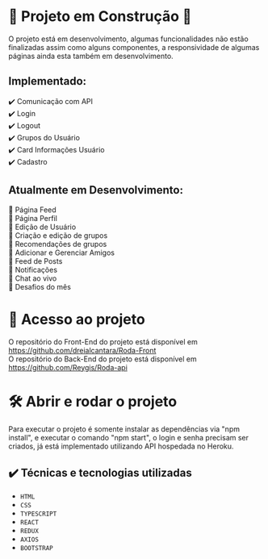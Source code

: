 
# :construction: Projeto em Construção :construction:

O projeto está em desenvolvimento, algumas funcionalidades não estão finalizadas assim como alguns componentes, a responsividade de algumas páginas ainda esta também em desenvolvimento. 

## Implementado:

✔️ Comunicação com API <br>
✔️ Login <br>
✔️ Logout <br>
✔️ Grupos do Usuário<br>
✔️ Card Informações Usuário<br>
✔️ Cadastro

## Atualmente em Desenvolvimento:

:construction: Página Feed<br>
:construction: Página Perfil<br>
:construction: Edição de Usuário <br>
:construction: Criação e edição de grupos <br>
:construction: Recomendações de grupos <br>
:construction: Adicionar e Gerenciar Amigos <br>
:construction: Feed de Posts <br>
:construction: Notificações <br>
:construction: Chat ao vivo <br>
:construction: Desafios do mês <br>









# 📁 Acesso ao projeto

O repositório do Front-End do projeto está disponível em https://github.com/dreialcantara/Roda-Front <br>
O repositório do Back-End do projeto está disponível em https://github.com/Reygis/Roda-api <br>


# 🛠️ Abrir e rodar o projeto

Para executar o projeto é somente instalar as dependências via "npm install", e executar o comando "npm start", o login e senha precisam ser criados, já está implementado utilizando API hospedada no Heroku.
## ✔️ Técnicas e tecnologias utilizadas

- ``HTML``
- ``CSS``
- ``TYPESCRIPT``
- ``REACT``
- ``REDUX``
- ``AXIOS``
- ``BOOTSTRAP``











